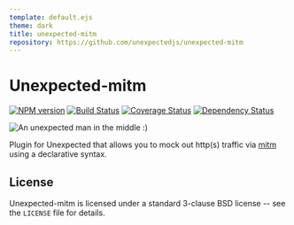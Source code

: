 ```yaml
---
template: default.ejs
theme: dark
title: unexpected-mitm
repository: https://github.com/unexpectedjs/unexpected-mitm
---
```


# Unexpected-mitm

[![NPM version](https://badge.fury.io/js/unexpected-mitm.svg)](http://badge.fury.io/js/unexpected-mitm)
[![Build Status](https://travis-ci.org/unexpectedjs/unexpected-mitm.svg?branch=master)](https://travis-ci.org/unexpectedjs/unexpected-mitm)
[![Coverage Status](https://coveralls.io/repos/unexpectedjs/unexpected-mitm/badge.svg)](https://coveralls.io/r/unexpectedjs/unexpected-mitm)
[![Dependency Status](https://david-dm.org/unexpectedjs/unexpected-mitm.svg)](https://david-dm.org/unexpectedjs/unexpected-mitm)

![An unexpected man in the middle :)](logoImage.jpg)

Plugin for Unexpected that allows you to mock out http(s) traffic via [mitm](https://github.com/moll/node-mitm) using a declarative syntax.

## License

Unexpected-mitm is licensed under a standard 3-clause BSD license -- see the `LICENSE` file for details.
